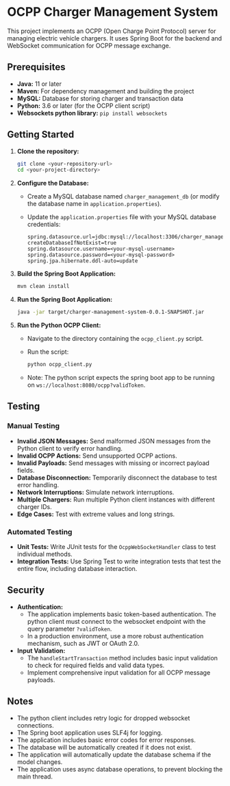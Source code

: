 # OCPP Charger Management System

This project implements an OCPP (Open Charge Point Protocol) server for managing electric vehicle chargers. It uses Spring Boot for the backend and WebSocket communication for OCPP message exchange.

## Prerequisites

* **Java:** 11 or later
* **Maven:** For dependency management and building the project
* **MySQL:** Database for storing charger and transaction data
* **Python:** 3.6 or later (for the OCPP client script)
* **Websockets python library:** `pip install websockets`

## Getting Started

1.  **Clone the repository:**

    ```bash
    git clone <your-repository-url>
    cd <your-project-directory>
    ```

2.  **Configure the Database:**

    * Create a MySQL database named `charger_management_db` (or modify the database name in `application.properties`).
    * Update the `application.properties` file with your MySQL database credentials:

        ```properties
        spring.datasource.url=jdbc:mysql://localhost:3306/charger_management_db?createDatabaseIfNotExist=true
        spring.datasource.username=<your-mysql-username>
        spring.datasource.password=<your-mysql-password>
        spring.jpa.hibernate.ddl-auto=update
        ```

3.  **Build the Spring Boot Application:**

    ```bash
    mvn clean install
    ```

4.  **Run the Spring Boot Application:**

    ```bash
    java -jar target/charger-management-system-0.0.1-SNAPSHOT.jar
    ```

5.  **Run the Python OCPP Client:**

    * Navigate to the directory containing the `ocpp_client.py` script.
    * Run the script:

        ```bash
        python ocpp_client.py
        ```

    * Note: The python script expects the spring boot app to be running on `ws://localhost:8080/ocpp?validToken`.

## Testing

### Manual Testing

* **Invalid JSON Messages:** Send malformed JSON messages from the Python client to verify error handling.
* **Invalid OCPP Actions:** Send unsupported OCPP actions.
* **Invalid Payloads:** Send messages with missing or incorrect payload fields.
* **Database Disconnection:** Temporarily disconnect the database to test error handling.
* **Network Interruptions:** Simulate network interruptions.
* **Multiple Chargers:** Run multiple Python client instances with different charger IDs.
* **Edge Cases:** Test with extreme values and long strings.

### Automated Testing

* **Unit Tests:** Write JUnit tests for the `OcppWebSocketHandler` class to test individual methods.
* **Integration Tests:** Use Spring Test to write integration tests that test the entire flow, including database interaction.

## Security

* **Authentication:**
    * The application implements basic token-based authentication. The python client must connect to the websocket endpoint with the query parameter `?validToken`.
    * In a production environment, use a more robust authentication mechanism, such as JWT or OAuth 2.0.
* **Input Validation:**
    * The `handleStartTransaction` method includes basic input validation to check for required fields and valid data types.
    * Implement comprehensive input validation for all OCPP message payloads.

## Notes

* The python client includes retry logic for dropped websocket connections.
* The Spring boot application uses SLF4j for logging.
* The application includes basic error codes for error responses.
* The database will be automatically created if it does not exist.
* The application will automatically update the database schema if the model changes.
* The application uses async database operations, to prevent blocking the main thread.
